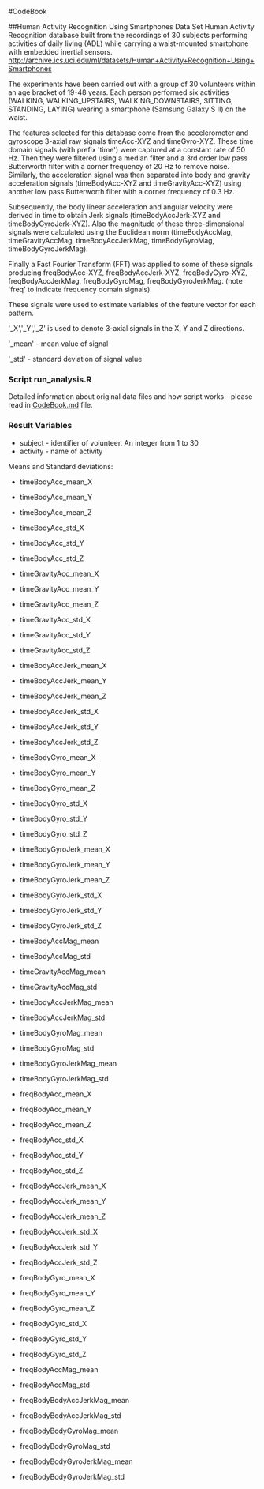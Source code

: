 #CodeBook


##Human Activity Recognition Using Smartphones Data Set 
Human Activity Recognition database built from the recordings of 30 subjects performing activities of daily living (ADL) while carrying a waist-mounted smartphone with embedded inertial sensors.
http://archive.ics.uci.edu/ml/datasets/Human+Activity+Recognition+Using+Smartphones

The experiments have been carried out with a group of 30 volunteers within an age bracket of 19-48 years. Each person performed six activities (WALKING, WALKING_UPSTAIRS, WALKING_DOWNSTAIRS, SITTING, STANDING, LAYING) wearing a smartphone (Samsung Galaxy S II) on the waist.


The features selected for this database come from the accelerometer and gyroscope 3-axial 
raw signals timeAcc-XYZ and timeGyro-XYZ. 
These time domain signals (with prefix 'time') were captured at a constant rate of 50 Hz. Then they were 
filtered using a median filter and a 3rd order low pass Butterworth filter with a corner frequency 
of 20 Hz to remove noise. Similarly, the acceleration signal was then separated into body and gravity 
acceleration signals (timeBodyAcc-XYZ and timeGravityAcc-XYZ) using another low pass Butterworth filter 
with a corner frequency of 0.3 Hz. 

Subsequently, the body linear acceleration and angular velocity were derived in time to obtain Jerk signals 
(timeBodyAccJerk-XYZ and timeBodyGyroJerk-XYZ). Also the magnitude of these three-dimensional signals were 
calculated using the Euclidean norm (timeBodyAccMag, timeGravityAccMag, timeBodyAccJerkMag, timeBodyGyroMag, 
timeBodyGyroJerkMag). 

Finally a Fast Fourier Transform (FFT) was applied to some of these signals producing 
freqBodyAcc-XYZ, freqBodyAccJerk-XYZ, freqBodyGyro-XYZ, freqBodyAccJerkMag, freqBodyGyroMag, freqBodyGyroJerkMag. 
(note 'freq' to indicate frequency domain signals). 

These signals were used to estimate variables of the feature vector for each pattern.

'_X','_Y','_Z' is used to denote 3-axial signals in the X, Y and Z directions.

'_mean' - mean value of signal

'_std' - standard deviation of signal value

### Script run_analysis.R
Detailed information about original data files and how script works - please read in <a href="https://github.com/hokumski/GettingAndCleaningData_CourseProject/blob/master/CodeBook.md">CodeBook.md</a> file.

### Result Variables

- subject - identifier of volunteer. An integer from 1 to 30
- activity - name of activity

Means and Standard deviations:
- timeBodyAcc_mean_X
- timeBodyAcc_mean_Y
- timeBodyAcc_mean_Z

- timeBodyAcc_std_X
- timeBodyAcc_std_Y
- timeBodyAcc_std_Z

- timeGravityAcc_mean_X
- timeGravityAcc_mean_Y
- timeGravityAcc_mean_Z

- timeGravityAcc_std_X
- timeGravityAcc_std_Y
- timeGravityAcc_std_Z

- timeBodyAccJerk_mean_X
- timeBodyAccJerk_mean_Y
- timeBodyAccJerk_mean_Z

- timeBodyAccJerk_std_X
- timeBodyAccJerk_std_Y
- timeBodyAccJerk_std_Z

- timeBodyGyro_mean_X
- timeBodyGyro_mean_Y
- timeBodyGyro_mean_Z

- timeBodyGyro_std_X
- timeBodyGyro_std_Y
- timeBodyGyro_std_Z

- timeBodyGyroJerk_mean_X
- timeBodyGyroJerk_mean_Y
- timeBodyGyroJerk_mean_Z

- timeBodyGyroJerk_std_X
- timeBodyGyroJerk_std_Y
- timeBodyGyroJerk_std_Z

- timeBodyAccMag_mean
- timeBodyAccMag_std

- timeGravityAccMag_mean
- timeGravityAccMag_std

- timeBodyAccJerkMag_mean
- timeBodyAccJerkMag_std

- timeBodyGyroMag_mean
- timeBodyGyroMag_std

- timeBodyGyroJerkMag_mean
- timeBodyGyroJerkMag_std

- freqBodyAcc_mean_X
- freqBodyAcc_mean_Y
- freqBodyAcc_mean_Z

- freqBodyAcc_std_X
- freqBodyAcc_std_Y
- freqBodyAcc_std_Z

- freqBodyAccJerk_mean_X
- freqBodyAccJerk_mean_Y
- freqBodyAccJerk_mean_Z

- freqBodyAccJerk_std_X
- freqBodyAccJerk_std_Y
- freqBodyAccJerk_std_Z

- freqBodyGyro_mean_X
- freqBodyGyro_mean_Y
- freqBodyGyro_mean_Z

- freqBodyGyro_std_X
- freqBodyGyro_std_Y
- freqBodyGyro_std_Z

- freqBodyAccMag_mean
- freqBodyAccMag_std

- freqBodyBodyAccJerkMag_mean
- freqBodyBodyAccJerkMag_std

- freqBodyBodyGyroMag_mean
- freqBodyBodyGyroMag_std

- freqBodyBodyGyroJerkMag_mean
- freqBodyBodyGyroJerkMag_std

